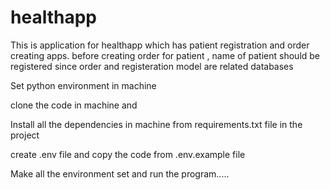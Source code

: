 # healthapp
This is application for healthapp which has patient registration and order creating apps. before creating order for patient , name of patient should be registered since order and registeration model are related databases

Set python environment in machine

clone the code in machine and

Install all the dependencies in machine from requirements.txt file in the project

create .env file and copy the code from .env.example file

Make all the environment set and run the program.....
